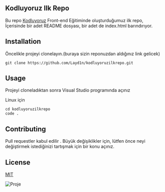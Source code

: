 ## **Kodluyoruz Ilk Repo**
Bu repo [Kodluyoruz](https://www.kodluyoruz.org/) Front-end Eğitiminde oluşturduğumuz ilk repo, İçerisinde bir adet README dosyası, bir adet de index.html barındırıyor.
## **Installation**
Öncelikle projeyi clonelayın.(buraya sizin reponuzdan aldığınız link gelicek)
```
git clone https://github.com/Layd1n/kodluyoruzilkrepo.git
```
## **Usage**
Projeyi cloneladıktan sonra Visual Studio programında açınız

Linux için

```
cd kodluyoruzilkrepo
code .
```
## **Contributing**
Pull requestler kabul edilir . Büyük değişiklikler için, lütfen önce neyi değiştirmek istediğinizi tartışmak için bir konu açınız.

## **License**

[MIT](...)

![Proje](https://www.hizliresim.com/8mugi4v)
